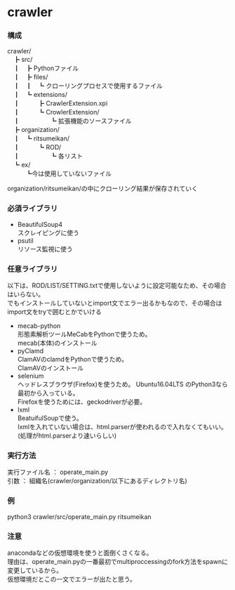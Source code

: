 # crawler


### 構成
crawler/  
　┣ src/  
　┃　┣ Pythonファイル  
　┃　┣ files/  
　┃　┃　┗ クローリングプロセスで使用するファイル  
　┃　┗ extensions/  
　┃　　　┣ CrawlerExtension.xpi  
　┃　　　┗ CrowlerExtension/  
　┃　　　　　┗ 拡張機能のソースファイル  
　┣ organization/  
　┃　┗ ritsumeikan/  
　┃　　　┗ ROD/  
　┃　　　　　┗ 各リスト  
　┗ ex/  
　　　┗今は使用していないファイル  
    
organization/ritsumeikan/の中にクローリング結果が保存されていく
      
### 必須ライブラリ
* BeautifulSoup4  
 スクレイピングに使う  
* psutil  
 リソース監視に使う  

### 任意ライブラリ
以下は、ROD/LIST/SETTING.txtで使用しないように設定可能なため、その場合はいらない。  
でもインストールしていないとimport文でエラー出るかもなので、その場合はimport文をtryで囲むとかでいける  
* mecab-python  
 形態素解析ツールMeCabをPythonで使うため。  
 mecab(本体)のインストール
* pyClamd  
 ClamAVのclamdをPythonで使うため。  
 ClamAVのインストール 
* selenium  
 ヘッドレスブラウザ(Firefox)を使うため。 
 Ubuntu16.04LTS のPython3なら最初から入っている。  
 Firefoxを使うためには、geckodriverが必要。
* lxml  
 BeatuifulSoupで使う。  
 lxmlを入れていない場合は、html.parserが使われるので入れなくてもいい。(処理がhtml.parserより速いらしい)  

### 実行方法  
実行ファイル名 ： operate_main.py  
引数 ： 組織名(crawler/organization/以下にあるディレクトリ名)  
### 例  
python3 crawler/src/operate_main.py  ritsumeikan  

### 注意
anacondaなどの仮想環境を使うと面倒くさくなる。  
理由は、operate_main.pyの一番最初でmultiproccessingのfork方法をspawnに変更しているから。  
仮想環境だとこの一文でエラーが出たと思う。

